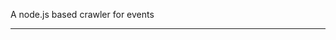 A node.js based crawler for events

____________________________________________________________________________


